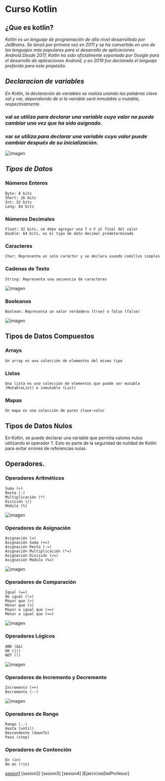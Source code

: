 # Curso Kotlin
## ¿Que es kotlin?

*Kotlin es un lenguaje de programación de alto nivel desarrollado por JetBrains. Se lanzó por primera vez en 2011 y se ha convertido en uno de los lenguajes más populares para el desarrollo de aplicaciones Android.Desde 2017, Kotlin ha sido oficialmente soportado por Google para el desarrollo de aplicaciones Android, y en 2019 fue declarado el lenguaje preferido para este propósito.*

## *Declaracion de variables*

*En Kotlin, la declaración de variables se realiza usando las palabras clave val y var, dependiendo de si la variable será inmutable o mutable, respectivamente.* 
### val *se utiliza para declarar una variable cuyo valor no puede cambiar una vez que ha sido asignado.*
### var *se utiliza para declarar una variable cuyo valor puede cambiar después de su inicialización.*

![imagen](https://github.com/user-attachments/assets/63c23e86-c0fe-43f6-965c-4a794a3e0cba)

## *Tipos de Datos*

### Números Enteros

    Byte: 8 bits
    Short: 16 bits
    Int: 32 bits
    Long: 64 bits

### Números Decimales

    Float: 32 bits, se debe agregar una f o F al final del valor
    Double: 64 bits, es el tipo de dato decimal predeterminado 

### Caracteres

    Char: Representa un solo carácter y se declara usando comillas simples

### Cadenas de Texto

    String: Representa una secuencia de caracteres
![imagen](https://github.com/user-attachments/assets/fd1b6ad7-7695-4174-b07e-4765f4c31f66)


### Booleanos

    Boolean: Representa un valor verdadero (true) o falso (false)

![imagen](https://github.com/user-attachments/assets/2acada13-7b65-4db3-be85-979fea159c78)


## Tipos de Datos Compuestos

### Arrays
        
    Un array es una colección de elementos del mismo tipo

### Listas

    Una lista es una colección de elementos que puede ser mutable (MutableList) o inmutable (List)


### Mapas

    Un mapa es una colección de pares clave-valor

## Tipos de Datos Nulos

En Kotlin, se puede declarar una variable que permita valores nulos utilizando el operador ?. Esto es parte de la seguridad de nulidad de Kotlin para evitar errores de referencias nulas.

## Operadores.

### Operadores Aritméticos

    Suma (+)
    Resta (-)
    Multiplicación (*)
    División (/)
    Módulo (%)
![imagen](https://github.com/user-attachments/assets/32ce14c3-85a1-412d-9820-f9bf4ca261b7)

### Operadores de Asignación

    Asignación (=)
    Asignación Suma (+=)
    Asignación Resta (-=)
    Asignación Multiplicación (*=)
    Asignación División (/=)
    Asignación Módulo (%=)
![imagen](https://github.com/user-attachments/assets/235f6596-1f64-4db6-af85-2da72154136b)


### Operadores de Comparación

    Igual (==)
    No igual (!=)
    Mayor que (>)
    Menor que (<)
    Mayor o igual que (>=)
    Menor o igual que (<=)
![imagen](https://github.com/user-attachments/assets/4f6ef635-f91f-4d8c-abe8-a7efef05e188)


### Operadores Lógicos

    AND (&&)
    OR (||)
    NOT (!)
![imagen](https://github.com/user-attachments/assets/2e9c1b76-34bb-49b9-9b5b-697a86dad885)


### Operadores de Incremento y Decremento

    Incremento (++)
    Decremento (--)
![imagen](https://github.com/user-attachments/assets/cfa6a635-3e54-46c3-8718-71d3fad5f179)


### Operadores de Rango

    Rango (..)
    Hasta (until)
    Descendente (downTo)
    Paso (step)

### Operadores de Contención

    En (in)
    No en (!in)

[sesion1](https://github.com/raul-roma/proyectofinalkotlin/tree/main/sesion1)
[sesion2]
[sesion3]
[sesion4]
[EjerciciosDelProfesor]
